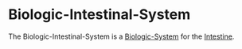 # Biologic-Intestinal-System

The Biologic-Intestinal-System is a [Biologic-System](40000021.md) for the [Intestine](40000047.md).
